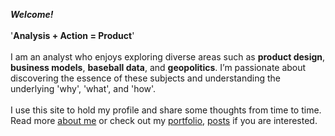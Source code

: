 ***Welcome!***
<br>
<br>
'**Analysis + Action = Product**'
<br>
<br>
I am an analyst who enjoys exploring diverse areas such as **product design**, **business models**, **baseball data**, and **geopolitics**. I’m passionate about discovering the essence of these subjects and understanding the underlying 'why', 'what', and 'how'.
<br>
<br>I use this site to hold my profile and share some thoughts from time to time.
<br>Read more [about me](about) or check out my [portfolio](Portfolio), [posts](posts) if you are interested.
